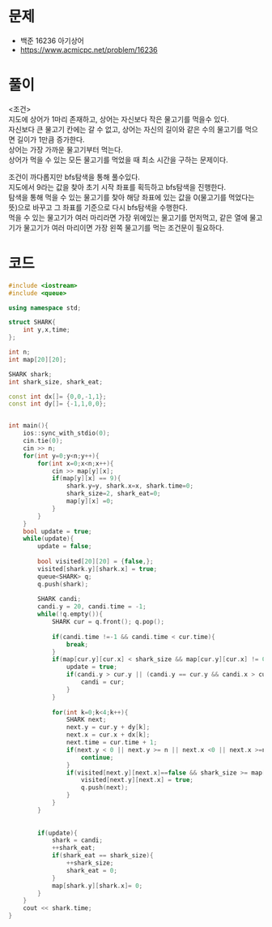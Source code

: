 # 문제
- 백준 16236 아기상어
- https://www.acmicpc.net/problem/16236

# 풀이
<조건><br/>
지도에 상어가 1마리 존재하고, 상어는 자신보다 작은 물고기를 먹을수 있다. <br/>
자신보다 큰 물고기 칸에는 갈 수 없고, 상어는 자신의 길이와 같은 수의 물고기를 먹으면 길이가 1만큼 증가한다.<br/>
상어는 가장 가까운 물고기부터 먹는다.<br/>
상어가 먹을 수 있는 모든 물고기를 먹었을 때 최소 시간을 구하는 문제이다.

조건이 까다롭지만 bfs탐색을 통해 풀수있다.<br/>
지도에서 9라는 값을 찾아 초기 시작 좌표를 획득하고 bfs탐색을 진행한다.<br/>
탐색을 통해 먹을 수 있는 물고기를 찾아 해당 좌표에 있는 값을 0(물고기를 먹었다는 뜻)으로 바꾸고 그 좌표를 기준으로 다시 bfs탐색을 수행한다.<br/>
먹을 수 있는 물고기가 여러 마리라면 가장 위에있는 물고기를 먼저먹고, 같은 열에 물고기가 물고기가 여러 마리이면 가장 왼쪽 물고기를 먹는 조건문이 필요하다.
# 코드
```c++
#include <iostream>
#include <queue>

using namespace std;

struct SHARK{
	int y,x,time;
};

int n;
int map[20][20];

SHARK shark;
int shark_size, shark_eat;

const int dx[]= {0,0,-1,1};
const int dy[]= {-1,1,0,0};


int main(){
	ios::sync_with_stdio(0);
	cin.tie(0);
	cin >> n;
	for(int y=0;y<n;y++){
		for(int x=0;x<n;x++){
			cin >> map[y][x];
			if(map[y][x] == 9){
				shark.y=y, shark.x=x, shark.time=0;
				shark_size=2, shark_eat=0;
				map[y][x] =0;
			}
		}
	}
	bool update = true;
	while(update){
		update = false;
		
		bool visited[20][20] = {false,};
		visited[shark.y][shark.x] = true;
		queue<SHARK> q;
		q.push(shark);
		
		SHARK candi;
		candi.y = 20, candi.time = -1;
		while(!q.empty()){
			SHARK cur = q.front(); q.pop();
		 	
		 	if(candi.time !=-1 && candi.time < cur.time){
				break;
			}
			if(map[cur.y][cur.x] < shark_size && map[cur.y][cur.x] != 0){
				update = true;
				if(candi.y > cur.y || (candi.y == cur.y && candi.x > cur.x)){
					candi = cur;
				}
			}
		
			for(int k=0;k<4;k++){
				SHARK next;
				next.y = cur.y + dy[k];
				next.x = cur.x + dx[k];
				next.time = cur.time + 1;
				if(next.y < 0 || next.y >= n || next.x <0 || next.x >=n){
					continue;
				}
				if(visited[next.y][next.x]==false && shark_size >= map[next.y][next.x]){
					visited[next.y][next.x] = true;
					q.push(next);
				}
			}	
		}
		
	
		if(update){
			shark = candi;
			++shark_eat;
			if(shark_eat == shark_size){
				++shark_size;
				shark_eat = 0;
			}
			map[shark.y][shark.x]= 0;
		}
	}
	cout << shark.time;
}
```
